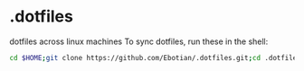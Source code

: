 # .dotfiles
dotfiles across linux machines
To sync dotfiles, run these in the shell:

```bash
cd $HOME;git clone https://github.com/Ebotian/.dotfiles.git;cd .dotfiles;./sync.sh
```
